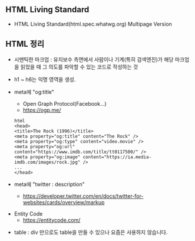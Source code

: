 ## HTML Living Standard

- HTML Living Standard(html.spec.whatwg.org) Multipage Version

## HTML 정리

- 시맨틱한 마크업 : 유지보수 측면에서 사람이나 기계(특히 검색엔진)가 해당 마크업을 읽었을 때 그 의도를 파악할 수 있는 코드로 작성하는 것

- h1 ~ h6는 익명 영역을 생성.
- meta에 "og:title"
  - Open Graph Protocol(Facebook...)
  - https://ogp.me/
  ```
  html
  <head>
  <title>The Rock (1996)</title>
  <meta property="og:title" content="The Rock" />
  <meta property="og:type" content="video.movie" />
  <meta property="og:url" content="https://www.imdb.com/title/tt0117500/" />
  <meta property="og:image" content="https://ia.media-imdb.com/images/rock.jpg" />
  ...
  </head>
  ```

* meta에 "twitter : description"

  - https://developer.twitter.com/en/docs/twitter-for-websites/cards/overview/markup

- Entity Code
  - https://entitycode.com/

* table : div 만으로도 table을 만들 수 있으나 요즘은 사용하지 않습니다.
